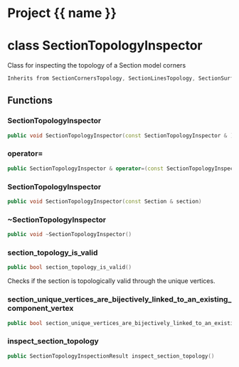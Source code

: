 <script setup>
import {useRoute} from 'vitepress'
const {path} = useRoute()
const tokens = path.split('/')
const words = tokens[2].split('-');
for (let i = 0; i < words.length; i++) {
    words[i] = words[i].charAt(0).toUpperCase() + words[i].slice(1);
    words[i] = words[i].replace('geode', 'Geode')
}
const name = words.join('-');
</script>
# Project {{ name }}

# class SectionTopologyInspector


 Class for inspecting the topology of a Section model corners



```cpp
Inherits from SectionCornersTopology, SectionLinesTopology, SectionSurfacesTopology
```



## Functions

### SectionTopologyInspector

```cpp
public void SectionTopologyInspector(const SectionTopologyInspector & )
```


### operator=

```cpp
public SectionTopologyInspector & operator=(const SectionTopologyInspector & )
```


### SectionTopologyInspector

```cpp
public void SectionTopologyInspector(const Section & section)
```


### ~SectionTopologyInspector

```cpp
public void ~SectionTopologyInspector()
```


### section_topology_is_valid

```cpp
public bool section_topology_is_valid()
```


 Checks if the section is topologically valid through the unique vertices.

### section_unique_vertices_are_bijectively_linked_to_an_existing_component_vertex

```cpp
public bool section_unique_vertices_are_bijectively_linked_to_an_existing_component_vertex()
```


### inspect_section_topology

```cpp
public SectionTopologyInspectionResult inspect_section_topology()
```





